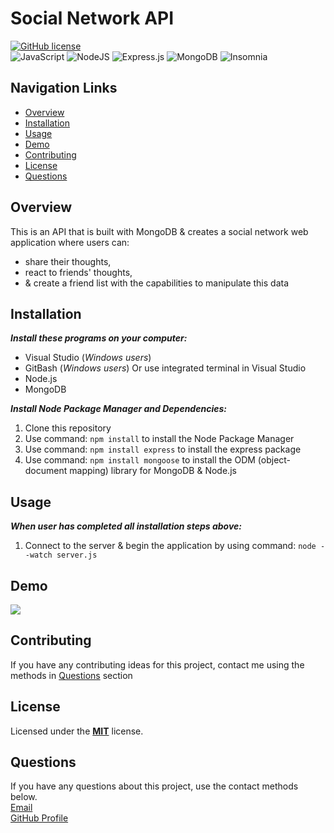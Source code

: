# Social Network API
[![GitHub license](https://img.shields.io/badge/License-MIT-teal.svg)](https://opensource.org/licenses/MIT)<br>
![JavaScript](https://img.shields.io/badge/javascript-%23323330.svg?style=for-the-badge&logo=javascript&logoColor=%23F7DF1E)
![NodeJS](https://img.shields.io/badge/node.js-6DA55F?style=for-the-badge&logo=node.js&logoColor=white)
![Express.js](https://img.shields.io/badge/express.js-%23404d59.svg?style=for-the-badge&logo=express&logoColor=%2361DAFB)
![MongoDB](https://img.shields.io/badge/MongoDB-%234ea94b.svg?style=for-the-badge&logo=mongodb&logoColor=white)
![Insomnia](https://img.shields.io/badge/Insomnia-black?style=for-the-badge&logo=insomnia&logoColor=5849BE)

## Navigation Links
+ [Overview](#overview)
+ [Installation](#installation)
+ [Usage](#usage)
+ [Demo](#demo)
+ [Contributing](#contributing)
+ [License](#license)
+ [Questions](#questions)

## Overview
This is an API that is built with MongoDB & creates a social network web application where users can:<br>
+ share their thoughts, <br>
+ react to friends' thoughts, <br>
+ & create a friend list with the capabilities to manipulate this data<br>

## Installation
***Install these programs on your computer:***
+ Visual Studio (*Windows users*)<br>
+ GitBash (*Windows users*) Or use integrated terminal in Visual Studio<br> 
+ Node.js<br>
+ MongoDB<br>

***Install Node Package Manager and Dependencies:***<br>
1. Clone this repository<br>
2. Use command: `npm install` to install the Node Package Manager<br> 
3. Use command: `npm install express` to install the express package<br>
4. Use command: `npm install mongoose` to install the ODM (object-document mapping) library for MongoDB & Node.js<br>

## Usage
***When user has completed all installation steps above:***<br> 
1. Connect to the server & begin the application by using command: `node --watch server.js`<br> 

## Demo
<div>
    <a href="https://www.loom.com/share/2c2abd572ac54a91ad15c947b7ed88f7">
      <img style="max-width:300px;" src="https://cdn.loom.com/sessions/thumbnails/2c2abd572ac54a91ad15c947b7ed88f7-1707774218199-with-play.gif">
    </a>
  </div>


## Contributing
If you have any contributing ideas for this project, contact me using the methods in [Questions](#questions) section

## License
Licensed under the <a href="https://github.com/techmack92/social-network-API/blob/main/LICENSE"> **MIT**</a> license.

## Questions
If you have any questions about this project, use the contact methods below.<br>
[Email](mailto:mldixon9750@gmail.com)<br>
[GitHub Profile](https://github.com/techmack92) 
